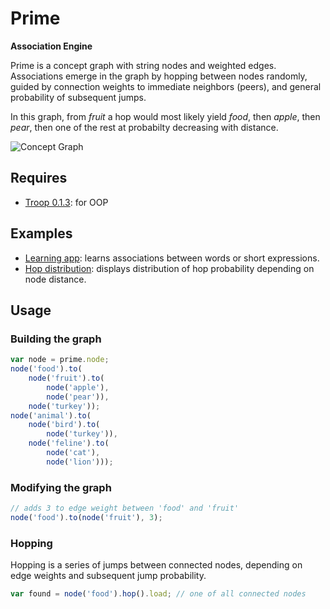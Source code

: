 Prime
=====

**Association Engine**

Prime is a concept graph with string nodes and weighted edges. Associations emerge in the graph by hopping between nodes randomly, guided by connection weights to immediate neighbors (peers), and general probability of subsequent jumps.

In this graph, from *fruit* a hop would most likely yield *food*, then *apple*, then *pear*, then one of the rest at probabilty decreasing with distance.

![Concept Graph](http://dl.dropbox.com/u/9258903/sampleConceptGraph.png)

Requires
--------

- [Troop 0.1.3](https://github.com/production-minds/troop): for OOP

Examples
--------

- [Learning app](http://jsfiddle.net/danstocker/H8vLd/): learns associations between words or short expressions.
- [Hop distribution](http://jsfiddle.net/danstocker/K63h8/): displays distribution of hop probability depending on node distance.

Usage
-----

### Building the graph

```javascript
var node = prime.node;
node('food').to(
    node('fruit').to(
        node('apple'),
        node('pear')),
    node('turkey'));
node('animal').to(
    node('bird').to(
        node('turkey')),
    node('feline').to(
        node('cat'),
        node('lion')));
```

### Modifying the graph

```javascript
// adds 3 to edge weight between 'food' and 'fruit'
node('food').to(node('fruit'), 3);
```

### Hopping

Hopping is a series of jumps between connected nodes, depending on edge weights and subsequent jump probability.

```javascript
var found = node('food').hop().load; // one of all connected nodes
```
